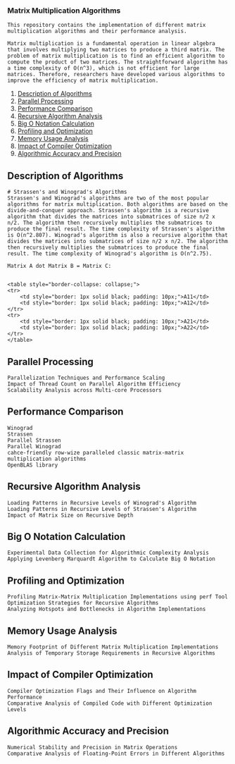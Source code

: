 ### Matrix Multiplication Algorithms

    This repository contains the implementation of different matrix multiplication algorithms and their performance analysis.

    Matrix multiplication is a fundamental operation in linear algebra that involves multiplying two matrices to produce a third matrix. The problem of matrix multiplication is to find an efficient algorithm to compute the product of two matrices. The straightforward algorithm has a time complexity of O(n^3), which is not efficient for large matrices. Therefore, researchers have developed various algorithms to improve the efficiency of matrix multiplication.

1. [Description of Algorithms](#description-of-algorithms)
2. [Parallel Processing](#parallel-processing)
3. [Performance Comparison](#performance-comparison)
4. [Recursive Algorithm Analysis](#recursive-algorithm-analysis)
5. [Big O Notation Calculation](#big-o-notation-calculation)
6. [Profiling and Optimization](#profiling-and-optimization)
7. [Memory Usage Analysis](#memory-usage-analysis)
8. [Impact of Compiler Optimization](#impact-of-compiler-optimization)
9. [Algorithmic Accuracy and Precision](#algorithmic-accuracy-and-precision)

## Description of Algorithms
    # Strassen's and Winograd's Algorithms
    Strassen's and Winograd's algorithms are two of the most popular algorithms for matrix multiplication. Both algorithms are based on the divide-and-conquer approach. Strassen's algorithm is a recursive algorithm that divides the matrices into submatrices of size n/2 x n/2. The algorithm then recursively multiplies the submatrices to produce the final result. The time complexity of Strassen's algorithm is O(n^2.807). Winograd's algorithm is also a recursive algorithm that divides the matrices into submatrices of size n/2 x n/2. The algorithm then recursively multiplies the submatrices to produce the final result. The time complexity of Winograd's algorithm is O(n^2.75).

    Matrix A dot Matrix B = Matrix C:


    <table style="border-collapse: collapse;">
    <tr>
        <td style="border: 1px solid black; padding: 10px;">A11</td>
        <td style="border: 1px solid black; padding: 10px;">A12</td>
    </tr>
    <tr>
        <td style="border: 1px solid black; padding: 10px;">A21</td>
        <td style="border: 1px solid black; padding: 10px;">A22</td>
    </tr>
    </table>

    

## Parallel Processing

    Parallelization Techniques and Performance Scaling
    Impact of Thread Count on Parallel Algorithm Efficiency
    Scalability Analysis across Multi-core Processors

## Performance Comparison

    Winograd
    Strassen
    Parallel Strassen
    Parallel Winograd
    cahce-friendly row-wize paralleled classic matrix-matrix multiplication algorithms
    OpenBLAS library

## Recursive Algorithm Analysis

    Loading Patterns in Recursive Levels of Winograd's Algorithm
    Loading Patterns in Recursive Levels of Strassen's Algorithm
    Impact of Matrix Size on Recursive Depth

## Big O Notation Calculation

    Experimental Data Collection for Algorithmic Complexity Analysis
    Applying Levenberg Marquardt Algorithm to Calculate Big O Notation

## Profiling and Optimization

    Profiling Matrix-Matrix Multiplication Implementations using perf Tool
    Optimization Strategies for Recursive Algorithms
    Analyzing Hotspots and Bottlenecks in Algorithm Implementations

## Memory Usage Analysis

    Memory Footprint of Different Matrix Multiplication Implementations
    Analysis of Temporary Storage Requirements in Recursive Algorithms

## Impact of Compiler Optimization

    Compiler Optimization Flags and Their Influence on Algorithm Performance
    Comparative Analysis of Compiled Code with Different Optimization Levels

## Algorithmic Accuracy and Precision

    Numerical Stability and Precision in Matrix Operations
    Comparative Analysis of Floating-Point Errors in Different Algorithms
